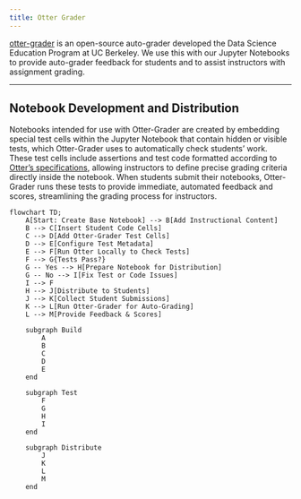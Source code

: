 ```yaml
---
title: Otter Grader
---
```


[otter-grader](https://otter-grader.readthedocs.io/) is an open-source auto-grader developed the Data Science Education Program at UC Berkeley. We use this with our Jupyter Notebooks to provide auto-grader feedback for students and to assist instructors with assignment grading.

---

## Notebook Development and Distribution
Notebooks intended for use with Otter-Grader are created by embedding special test cells within the Jupyter Notebook that contain hidden or visible tests, which Otter-Grader uses to automatically check students’ work. These test cells include assertions and test code formatted according to [Otter’s specifications](https://otter-grader.readthedocs.io/en/latest/otter_assign/notebook_format.html), allowing instructors to define precise grading criteria directly inside the notebook. When students submit their notebooks, Otter-Grader runs these tests to provide immediate, automated feedback and scores, streamlining the grading process for instructors.

```mermaid
flowchart TD;
    A[Start: Create Base Notebook] --> B[Add Instructional Content]
    B --> C[Insert Student Code Cells]
    C --> D[Add Otter-Grader Test Cells]
    D --> E[Configure Test Metadata]
    E --> F[Run Otter Locally to Check Tests]
    F --> G{Tests Pass?}
    G -- Yes --> H[Prepare Notebook for Distribution]
    G -- No --> I[Fix Test or Code Issues]
    I --> F
    H --> J[Distribute to Students]
    J --> K[Collect Student Submissions]
    K --> L[Run Otter-Grader for Auto-Grading]
    L --> M[Provide Feedback & Scores]

    subgraph Build
        A
        B
        C
        D
        E
    end

    subgraph Test
        F
        G
        H
        I
    end

    subgraph Distribute
        J
        K
        L
        M
    end

```

